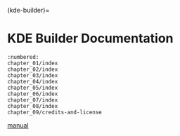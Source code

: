 (kde-builder)=
# KDE Builder Documentation

```{toctree}
:numbered:
chapter_01/index
chapter_02/index
chapter_03/index
chapter_04/index
chapter_05/index
chapter_06/index
chapter_07/index
chapter_08/index
chapter_09/credits-and-license
```

[manual](man-kde-builder.1)
